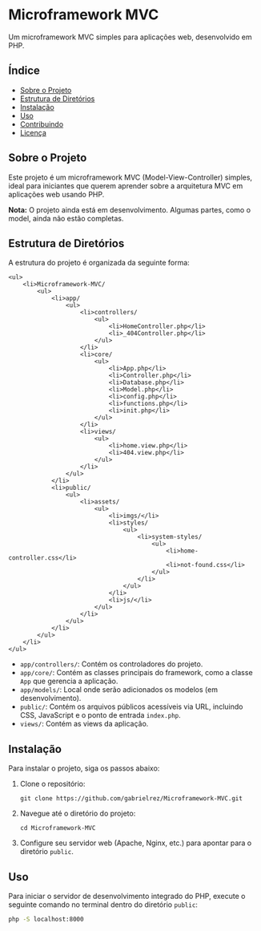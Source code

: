 # Microframework MVC

Um microframework MVC simples para aplicações web, desenvolvido em PHP.

## Índice

- [Sobre o Projeto](#sobre-o-projeto)
- [Estrutura de Diretórios](#estrutura-de-diretórios)
- [Instalação](#instalacao)
- [Uso](#uso)
- [Contribuindo](#contribuindo)
- [Licença](#licenca)

## Sobre o Projeto

Este projeto é um microframework MVC (Model-View-Controller) simples, ideal para iniciantes que querem aprender sobre a arquitetura MVC em aplicações web usando PHP.

**Nota:** O projeto ainda está em desenvolvimento. Algumas partes, como o model, ainda não estão completas.

## Estrutura de Diretórios

A estrutura do projeto é organizada da seguinte forma:

    <ul>
        <li>Microframework-MVC/
            <ul>
                <li>app/
                    <ul>
                        <li>controllers/
                            <ul>
                                <li>HomeController.php</li>
                                <li>_404Controller.php</li>
                            </ul>
                        </li>
                        <li>core/
                            <ul>
                                <li>App.php</li>
                                <li>Controller.php</li>
                                <li>Database.php</li>
                                <li>Model.php</li>
                                <li>config.php</li>
                                <li>functions.php</li>
                                <li>init.php</li>
                            </ul>
                        </li>
                        <li>views/
                            <ul>
                                <li>home.view.php</li>
                                <li>404.view.php</li>
                            </ul>
                        </li>
                    </ul>
                </li>
                <li>public/
                    <ul>
                        <li>assets/
                            <ul>
                                <li>imgs/</li>
                                <li>styles/
                                    <ul>
                                        <li>system-styles/
                                            <ul>
                                                <li>home-controller.css</li>
                                                <li>not-found.css</li>
                                            </ul>
                                        </li>
                                    </ul>
                                </li>
                                <li>js/</li>
                            </ul>
                        </li>
                    </ul>
                </li>
            </ul>
        </li>
    </ul>


- `app/controllers/`: Contém os controladores do projeto.
- `app/core/`: Contém as classes principais do framework, como a classe `App` que gerencia a aplicação.
- `app/models/`: Local onde serão adicionados os modelos (em desenvolvimento).
- `public/`: Contém os arquivos públicos acessíveis via URL, incluindo CSS, JavaScript e o ponto de entrada `index.php`.
- `views/`: Contém as views da aplicação.

## Instalação

Para instalar o projeto, siga os passos abaixo:

1. Clone o repositório:
    ```
    git clone https://github.com/gabrielrez/Microframework-MVC.git
    ```

2. Navegue até o diretório do projeto:
    ```
    cd Microframework-MVC
    ```

3. Configure seu servidor web (Apache, Nginx, etc.) para apontar para o diretório `public`.

## Uso

Para iniciar o servidor de desenvolvimento integrado do PHP, execute o seguinte comando no terminal dentro do diretório `public`:

```sh
php -S localhost:8000
